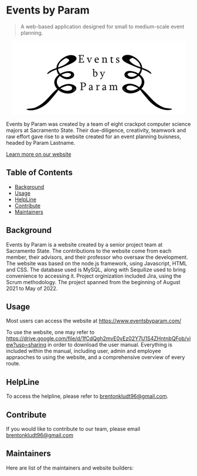 # Events by Param
> A web-based application designed for small to medium-scale event planning.



<p align="center">
  <img src="Picture1.png" alt="Events by Param"/>
</p>



Events by Param was created by a team of eight crackpot computer science majors at Sacramento State. Their due-diligence, creativity, teamwork and raw effort gave rise to a website created for an event planning buisness, headed by Param Lastname.


[Learn more on our website](https://www.eventsbyparam.com)

## Table of Contents

- [Background](#background)
- [Usage](#Usage)
- [HelpLine](#HelpLine)
- [Contribute](#Contribute)
- [Maintainers](#Maintainers)
## Background

Events by Param is a website created by a senior project team at Sacramento State. The contributions to the website come from each member, their advisors, and their professor who oversaw the development. The website was based on the node.js framework, using Javascript, HTML and CSS. The database used is MySQL, along with Sequilize used to bring convenience to accessing it. Project orginization included Jira, using the Scrum methodology. The project spanned from the beginning of August 2021 to May of 2022. 

## Usage

Most users can access the website at https://www.eventsbyparam.com/

To use the website, one may refer to https://drive.google.com/file/d/1fCdQgh2mvE0vEz02Y7U1S4ZHntnbQFob/view?usp=sharing in order to download the user manual. Everything is included within the manual, including user, admin and employee appraoches to using the website, and a comprehensive overview of every route. 


## HelpLine

To access the helpline, please refer to brentonkludt96@gmail.com. 


## Contribute

If you would like to contribute to our team, please email brentonkludt96@gmail.com

## Maintainers

Here are list of the maintainers and website builders:

